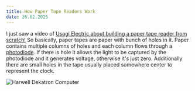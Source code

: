 ```yaml
---
title: How Paper Tape Readers Work
date: 26.02.2025
---
```


I just saw a video of <a href="https://youtu.be/xdyZEZTv-xg?si=0_15PewmKQkPkse9&t=976">Usagi Electric about building a paper tape reader from scratch!</a> So basically, paper tapes
are paper with bunch of holes in it. Paper contains multiple columns of holes and each column flows through a <a href="https://en.wikipedia.org/wiki/Photodiode">photodiode</a>.
If there is hole it allows the light to be captured by the photodiode and it generates voltage, otherwise it's just zero. Additionally there are small holes in the tape usually placed
somewhere center to represent the clock.

![Harwell Dekatron Computer](https://upload.wikimedia.org/wikipedia/commons/thumb/f/f3/Harwell-dekatron-witch-10.jpg/1920px-Harwell-dekatron-witch-10.jpg)

